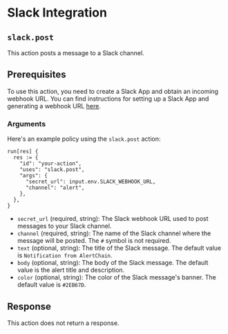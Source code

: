 # Slack Integration

## `slack.post`

This action posts a message to a Slack channel.

## Prerequisites

To use this action, you need to create a Slack App and obtain an incoming webhook URL. You can find instructions for setting up a Slack App and generating a webhook URL [here](https://api.slack.com/messaging/webhooks).

### Arguments

Here's an example policy using the `slack.post` action:

```rego
run[res] {
  res := {
    "id": "your-action",
    "uses": "slack.post",
    "args": {
      "secret_url": input.env.SLACK_WEBHOOK_URL,
      "channel": "alert",
    },
  },
}
```

- `secret_url` (required, string): The Slack webhook URL used to post messages to your Slack channel.
- `channel` (required, string): The name of the Slack channel where the message will be posted. The `#` symbol is not required.
- `text` (optional, string): The title of the Slack message. The default value is `Notification from AlertChain`.
- `body` (optional, string): The body of the Slack message. The default value is the alert title and description.
- `color` (optional, string): The color of the Slack message's banner. The default value is `#2EB67D`.

## Response

This action does not return a response.
